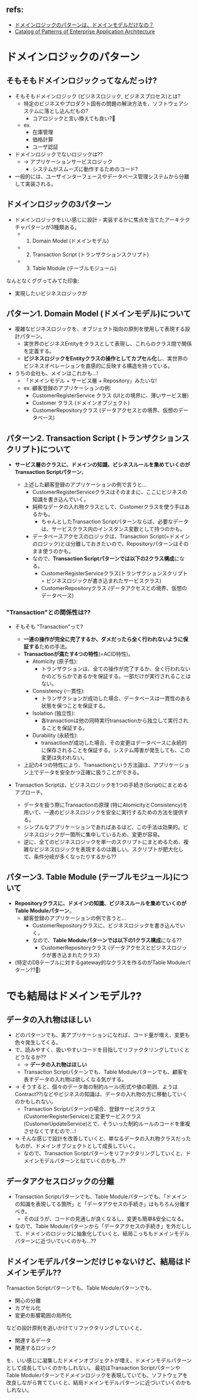 ## refs:

- [ドメインロジックのパターンは、ドメインモデルだけなの？](https://masuda220.jugem.jp/?eid=319)
- [Catalog of Patterns of Enterprise Application Architecture](https://martinfowler.com/eaaCatalog/)

# ドメインロジックのパターン

## そもそもドメインロジックってなんだっけ?

- そもそもドメインロジック (ビジネスロジック, ビジネスプロセス)とは?
  - 特定のビジネスやプロダクト固有の問題の解決方法を、ソフトウェアシステムに落とし込んだもの?
    - コアロジックと言い換えても良い?:thinking:
  - ex.
    - 在庫管理
    - 価格計算
    - ユーザ認証
- ドメインロジックでないロジックは??
  - -> アプリケーションサービスロジック
    - システムがスムーズに動作するためのコード?
- 一般的には、ユーザインターフェースやデータベース管理システムから分離して実装される。

## ドメインロジックの3パターン

- ドメインロジックをいい感じに設計・実装するかに焦点を当てたアーキテクチャパターンが3種類ある。
  - 1. Domain Model (ドメインモデル)
  - 2. Transaction Script (トランザクションスクリプト)
  - 3. Table Module (テーブルモジュール)

なんとなくググってみてた印象:

- 実現したいビジネスロジックが

## パターン1. Domain Model (ドメインモデル)について

- 複雑なビジネスロジックを、オブジェクト指向の原則を使用して表現する設計パターン。
  - 実世界のビジネスEntityをクラスとして表現し、これらのクラス間で関係を定義する。
  - **ビジネスロジックをEntityクラスの操作としてカプセル化**し、実世界のビジネスオペレーションを直感的に反映する構造を持っている。
- うちの会社も、メインはこれかも...!
  - 「ドメインモデル + サービス層 + Repository」みたいな!
  - ex. 顧客登録のアプリケーションの例:
    - CustomerRegisterService クラス (UIとの境界に、薄いサービス層)
    - Customer クラス (ドメインオブジェクト)
    - CustomerRepositoryクラス (データアクセスとの境界、仮想のデータベース)

## パターン2. Transaction Script (トランザクションスクリプト)について

- **サービス層のクラスに、ドメインの知識、ビシネスルールを集めていくのがTransaction Scriptパターン**。

  - 上述した顧客登録のアプリケーションの例で言うと...
    - CustomerRegisterServiceクラスはそのままに、ここにビジネスの知識を書き込んでいく。
    - 純粋なデータの入れ物クラスとして、Customerクラスを使う手はあるかも。
      - ちゃんとしたTransaction Scriptパターンならば、必要なデータは、サービスクラス内のインスタンス変数として持つのかも。
    - データベースアクセスのロジックは、Transaction Script(=ドメインのロジック)とは分離しておきたいので、Repositoryパターンはそのまま使うのかも。
    - なので、**Transaction Scriptパターンでは以下の2クラス構成**になる。
      - CustomerRegisterServiceクラス(トランザクションスクリプト = ビジネスロジックが書き込まれたサービスクラス)
      - CustomerRepositoryクラス (データアクセスとの境界、仮想のデータベース)

### "Transaction"との関係性は??

- そもそも "Transaction"って?

  - **一連の操作が完全に完了するか、ダメだったら全く行われないように保証する**ための手法。
  - **Transactionが満たす4つの特性**(=ACID特性)。
    - Atomicity (原子性):
      - トランザクションは、全ての操作が完了するか、全く行われないかのどちらかであるかを保証する。一部だけが実行されることはない。
    - Consistency (一貫性):
      - トランザクションが成功した場合、データベースは一貫性のある状態を保つことを保証する。
    - Isolation (独立性):
      - 各transactionは他の同時実行transactionから独立して実行されることを保証する。
    - Durability (永続性):
      - transactionが成功した場合、その変更はデータベースに永続的に保存されることを保証する。システム障害が発生しても、この変更は失われない。
  - 上記の4つの特性により、Transactionという方法論は、アプリケーション上でデータを安全かつ正確に扱うことができる。

- Transaction Scriptは、ビジネスロジックを1つの手続き(Script)にまとめるアプローチ。
  - データを扱う際にTransactionの原理 (特にAtomicityとConsistency)を用いて、一連のビジネスロジックを安全に実行するための方法を提供する。
  - シンプルなアプリケーションであればあるほど、この手法は効果的。ビジネスロジックが一箇所に集中しているため、変更が容易。
  - 逆に、全てのビジネスロジックを単一のスクリプトにまとめるため、複雑なビジネスロジックを表現するのは難しい。スクリプトが肥大化して、条件分岐が多くなったりするから??

## パターン3. Table Module (テーブルモジュール)について

- **Repositoryクラスに、ドメインの知識、ビジネスルールを集めていくのがTable Moduleパターン**。
  - 顧客登録のアプリケーションの例で言うと...
    - CustomerRepositoryクラスに、ビジネスロジックを書き込んでいく。
    - なので、**Table Moduleパターンでは以下の1クラス構成**になる??
      - CustomerRepositoryクラス (データアクセスとビジネスロジックが書き込まれたクラス)
- (特定のDBテーブルに対するgateway的なクラスを作るのがTable Moduleパターン??:thinking:)

# でも結局はドメインモデル??

## データの入れ物はほしい

- どのパターンでも、実アプリケーションになれば、コード量が増え、変更も色々発生してくる。
- で、読みやすく、扱いやすいコードを目指してリファクタリングしていくとどうなるか??
  - -> **データの入れ物はほしい**
  - Transaction Scriptパターンでも、Table Moduleパターンでも、顧客を表すデータの入れ物は欲しくなる気がする。
- -> そうすると、個々のデータ毎の制約ルール(形式や値の範囲、ようはContract??)などやビジネスの知識は、データの入れ物の方に移動していくのかもしれない。
  - Transaction Scriptパターンの場合、登録サービスクラス(CustomerRegisterService)と変更サービスクラス(CustomerUpdateService)とで、そういった制約ルールのコードを重複させなくてすむので...!
- -> そんな感じで設計を改善していくと、単なるデータの入れ物クラスだったものが、ドメインオブジェクトとして成長していく。
  - なので、Transaction Scriptパターンをリファクタリングしていくと、ドメインモデルパターンと似ていくのかも...??

## データアクセスロジックの分離

- Transaction Scriptパターンでも、Table Moduleパターンでも、「ドメインの知識を表現してる箇所」と「データアクセスの手続き」はもちろん分離すべき。
  - そのほうが、コードの見通しが良くなるし、変更も簡単&安全になる。
- なので、Table Moduleパターンから「データアクセスの手続き」を外だしして、ドメインのロジックに抽象化していくと、結局こっちもドメインモデルパターンに近づいていくのかも...??

## ドメインモデルパターンだけじゃないけど、結局はドメインモデル??

Transaction Scriptパターンでも、Table Moduleパターンでも、

- 関心の分離
- カプセル化
- 変更の影響範囲の局所化

などの設計原則を追いかけてリファクタリングしていくと、

- 関連するデータ
- 関連するロジック

を、いい感じに凝集したドメインオブジェクトが増え、ドメインモデルパターンとして成長していくのかもしれない。
最初はTransaction ScriptパターンやTable Moduleパターンでドメインロジックを表現していても、ソフトウェアを改良しながら育てていくと、結局ドメインモデルパターンに近づいていくのかもしれない。
